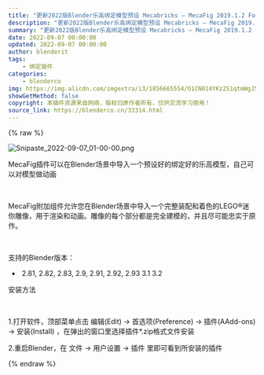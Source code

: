 ```yaml
---
title: "更新2022版Blender乐高绑定模型预设 Mecabricks – MecaFig 2019.1.2 For  MecaFig 1.2 2022 Blender 2.81+"
description: "更新2022版Blender乐高绑定模型预设 Mecabricks – MecaFig 2019.1.2 For  MecaFig 1.2 2022 Blender 2.81+"
summary: "更新2022版Blender乐高绑定模型预设 Mecabricks – MecaFig 2019.1.2 For  MecaFig 1.2 2022 Blender 2.81+"
date: 2022-09-07 00:00:00
updated: 2022-09-07 00:00:00
author: blenderit
tags: 
    - 绑定插件
categories:
    - blenderco
img: https://img.alicdn.com/imgextra/i3/1856665554/O1CN014YKz2S1qtmWgJ5lYo_!!1856665554.png
showGetMethod: false
copyright: 本插件资源来自网络，版权归原作者所有，仅供交流学习使用！
source_link: https://blenderco.cn/33314.html
---
```


{% raw %}
<p><img class="aligncenter" src="https://img.alicdn.com/imgextra/i3/1856665554/O1CN014YKz2S1qtmWgJ5lYo_!!1856665554.png" alt="Snipaste_2022-09-07_01-00-00.png"></p><p>MecaFig插件可以在Blender场景中导入一个预设好的绑定好的乐高模型，自己可以对模型做动画</p><p> </p><p>MecaFig附加组件允许您在Blender场景中导入一个完整装配和着色的LEGO®迷你雕像，用于渲染和动画。雕像的每个部分都是完全建模的，并且尽可能忠实于原作。</p><p> </p><p>支持的Blender版本：</p><ul>
<li> 2.81, 2.82, 2.83, 2.9, 2.91, 2.92, 2.93 3.1 3.2</li>
</ul><p>安装方法</p><p> </p><p>1.打开软件，顶部菜单点击 编辑(Edit) → 首选项(Preference) → 插件(AAdd-ons) → 安装(Install) ，在弹出的窗口里选择插件*.zip格式文件安装</p><p>2.重启Blender，在 文件 → 用户设置 → 插件 里即可看到所安装的插件</p>
<div style="display: none">blenderco</div>
{% endraw %}